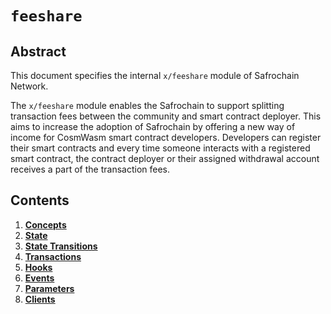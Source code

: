 <!--
order: 0
title: "FeeShare Overview"
parent:
  title: "feeshare"
-->

# `feeshare`

## Abstract

This document specifies the internal `x/feeshare` module of Safrochain Network.

The `x/feeshare` module enables the Safrochain to support splitting transaction fees between the community and smart contract deployer. This aims to increase the adoption of Safrochain by offering a new way of income for CosmWasm smart contract developers. Developers can register their smart contracts and every time someone interacts with a registered smart contract, the contract deployer or their assigned withdrawal account receives a part of the transaction fees.

## Contents

1. **[Concepts](01_concepts.md)**
2. **[State](02_state.md)**
3. **[State Transitions](03_state_transitions.md)**
4. **[Transactions](04_transactions.md)**
5. **[Hooks](05_hooks.md)**
6. **[Events](06_events.md)**
7. **[Parameters](07_parameters.md)**
8. **[Clients](08_clients.md)**

